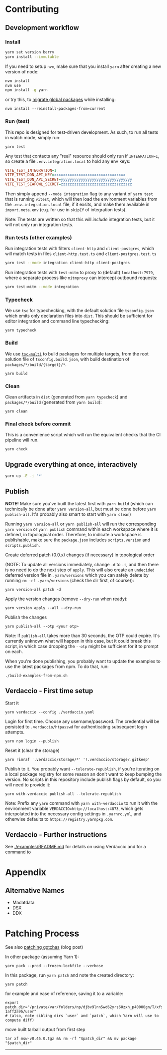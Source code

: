 # Contributing

## Development workflow

### Install

```bash
yarn set version berry
yarn install --immutable
```

If you need to setup `nvm`, make sure that you install `yarn` after creating a
new version of node:

```bash
nvm install
nvm use
npm install -g yarn
```

or try this, to [migrate global packages][github-nvm-migrate-global-packages]
while installing:

```
nvm install --reinstall-packages-from=current
```

### Run (test)

This repo is designed for test-driven development. As such, to run all tests in
watch mode, simply run:

```
yarn test
```

Any test that contacts any "real" resource should only run if `INTEGRATION=1`,
so create a file `.env.integration.local` to hold any env keys:

```ini
VITE_TEST_INTEGRATION=1
VITE_TEST_DDN_API_KEY=xxxxxxxxxxxxxxxxxxxxxxxxxxxxxxxx
VITE_TEST_DDN_API_SECRET=yyyyyyyyyyyyyyyyyyyyyyyyyyyyyyyy
VITE_TEST_SEAFOWL_SECRET=zzzzzzzzzzzzzzzzzzzzzzzzzzzzzzzz
```

Then simply append `--mode integration` flag to any variant of `yarn test` that
is running `vitest`, which will then load the environment variables from the
`.env.integration.local` file, if it exsits, and make them available in
`import.meta.env` (e.g. for use in `skipIf` of integration tests).

Note: The tests are written so that this will _include_ integration tests, but
it will not _only_ run integration tests.

### Run tests (other examples)

Run integration tests with filters `client-http` and `client-postgres`, which
will match tests in files `client-http.test.ts` and `client-postgres.test.ts`

```bash
yarn test --mode integration client-http client-postgres
```

Run integration tests with `test-mitm` to proxy to (default) `localhost:7979`,
where a separate process like `mitmproxy` can intercept outbound requests:

```bash
yarn test-mitm --mode integration
```

### Typecheck

We use `tsc` for typechecking, with the default solution file `tsconfig.json`
which emits only declaration files into `dist`. This should be sufficient for
editor integration and command line typechecking:

```
yarn typecheck
```

### Build

We use [`tsc-multi`][tsc-multi] to build packages for multiple targets, from the
root solution file of `tsconfig.build.json`, with build destination of
`packages/*/build/{target}/*`.

```
yarn build
```

### Clean

Clean artifacts in `dist` (generated from `yarn typecheck`) and
`packages/*/build` (generated from `yarn build`):

```
yarn clean
```

### Final check before commit

This is a convenience script which will run the equivalent checks that the CI
pipeline will run.

```
yarn check
```

## Upgrade everything at once, interactively

```bash
yarn up -E -i '*'
```

## Publish

**NOTE!** Make sure you've built the latest first with `yarn build` (which can
technically be done after `yarn version-all`, but must be done before
`yarn publish-all`. It's probably also smart to start with `yarn clean`)

Running `yarn version-all` or `yarn publish-all` will run the corresponding
`yarn version` or `yarn publish` command within each workspace where it is
defined, in topological order. Therefore, to indicate a workspace is
publishable, make sure the `package.json` includes `scripts.version` and
`scripts.publish`.

Create deferred patch (0.0.x) changes (if necessary) in topological order

(NOTE: To update all versions immediately, change `-d` to `-i`, and then there
is no need to do the next step of `apply`. This will also create an `undecided`
deferred version file in `.yarn/versions` which you can safely delete by running
`rm -rf .yarn/versions` (check the dir first, of course)):

```
yarn version-all patch -d
```

Apply the version changes (remove `--dry-run` when ready):

```
yarn version apply --all --dry-run
```

Publish the changes

```
yarn publish-all --otp <your otp>
```

Note: If `publish-all` takes more than 30 seconds, the OTP could expire. It's
currently unknown what will happen in this case, but it could break this script,
in which case dropping the `--otp` might be sufficient for it to prompt on each.

When you're done publishing, you probably want to update the examples to use the
latest packages from npm. To do that, run:

```
./build-examples-from-npm.sh
```

## Verdaccio - First time setup

Start it

```
yarn verdaccio --config ./verdaccio.yaml
```

Login for first time. Choose any username/password. The credential will be
persisted to `.verdaccio/htpasswd` for authenticating subsequent login attempts.

```
yarn npm login --publish
```

Reset it (clear the storage)

```
yarn rimraf '.verdaccio/storage/*' '!.verdaccio/storage/.gitkeep'
```

Publish to it. You probably want `--tolerate-republish`, if you're iterating on
a local package registry for some reason an don't want to keep bumping the
version. No scripts in this repository include publish flags by default, so you
will need to provide it:

```
yarn with-verdaccio publish-all --tolerate-republish
```

Note: Prefix any `yarn` command with `yarn with-verdaccio` to run it with the
environment variable `VERDACCIO=http://localhost:4873`, which gets interpolated
into the necessary config settings in `.yarnrc.yml`, and otherwise defaults to
`https://registry.yarnpkg.com`.

## Verdaccio - Further instructions

See [./examples/README.md](./examples/README.md) for details on using Verdaccio
and for a command to

# Appendix

## Alternative Names

- Madatdata
- DSX
- DDX

# Patching Process

See also [patching gotchas][patching-gotchas] (blog post)

In other package (assuming Yarn 1):

```
yarn pack --prod --frozen-lockfile --verbose
```

In this package, run `yarn patch` and note the created directory:

```
yarn patch
```

for example and ease of reference, saving it to a variable:

```
export patch_dir="/private/var/folders/np/djbv9lnn5wd62yrs60zxh_p40000gn/T/xfs-1aff2a96/user"
# (also, note sibling dirs `user` and `patch`, which Yarn will use to compute diff)
```

move built tarball output from first step

```
tar xf msw-v0.45.0.tgz && rm -rf "$patch_dir" && mv package "$patch_dir"
```

---

[github-nvm-migrate-global-packages]:
  https://github.com/nvm-sh/nvm#migrating-global-packages-while-installing
[tsc-multi]: https://github.com/tommy351/tsc-multi
[patching-gotchas]:
  https://charles-stover.medium.com/patching-packages-in-yarn-berry-72e4ded29a56
